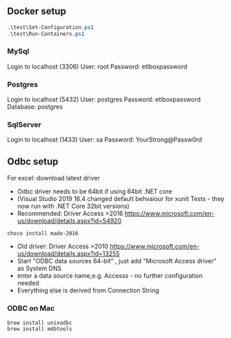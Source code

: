 ## Docker setup

```powershell
.\test\Set-Configuration.ps1
.\test\Run-Containers.ps1
```

### MySql

Login to 
localhost (3306)
User: root
Password: etlboxpassword


### Postgres

Login to
localhost (5432)
User: postgres
Password: etlboxpassword
Database: postgres


### SqlServer

Login to
localhost (1433)
User: sa
Password: YourStrong@Passw0rd


## Odbc setup

For excel: download latest driver
- Odbc driver needs to be 64bit if using 64bit .NET core 
- (Visual Studio 2019 16.4 changed default behvaiour for xunit Tests - they now run with .NET Core 32bit versions)
- Recommended: Driver Access >2016 https://www.microsoft.com/en-us/download/details.aspx?id=54920
```
choco install made-2016 
```
- Old driver: Driver Access >2010 https://www.microsoft.com/en-us/download/details.aspx?id=13255
- Start "ODBC data sources 64-bit" , just add "Microsoft Access driver" as System DNS
 - enter a data source name,e.g. Accesss - no further configuration needed
- Everything else is derived from Connection String

### ODBC on Mac
```
brew install unixodbc
brew install mdbtools
```